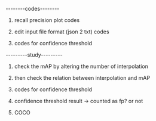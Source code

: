 --------codes--------
1. recall precision plot codes

2. edit input file format (json 2 txt) codes

3. codes for confidence threshold



---------study---------
1. check the mAP by altering the number of interpolation

2. then check the relation between interpolation and mAP

3. codes for confidence threshold

4.  confidence threshold result -> counted as fp? or  not

5. COCO


